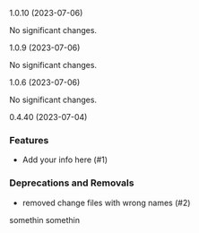 1.0.10 (2023-07-06)

No significant changes.


1.0.9 (2023-07-06)

No significant changes.


1.0.6 (2023-07-06)

No significant changes.


0.4.40 (2023-07-04)

### Features

- Add your info here (#1)

### Deprecations and Removals

- removed change files with wrong names (#2)


somethin somethin
